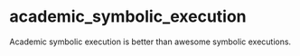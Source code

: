 # academic_symbolic_execution
Academic symbolic execution is better than awesome symbolic executions.
